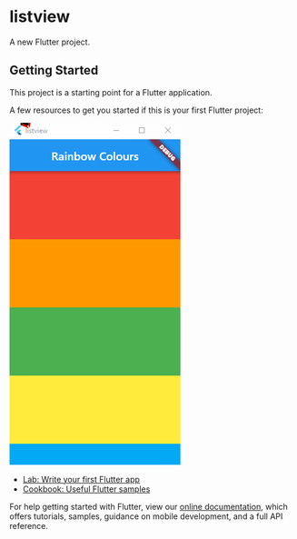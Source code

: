 # listview

A new Flutter project.

## Getting Started

This project is a starting point for a Flutter application.

A few resources to get you started if this is your first Flutter project:

![](Rainbow.gif)

- [Lab: Write your first Flutter app](https://flutter.dev/docs/get-started/codelab)
- [Cookbook: Useful Flutter samples](https://flutter.dev/docs/cookbook)

For help getting started with Flutter, view our
[online documentation](https://flutter.dev/docs), which offers tutorials,
samples, guidance on mobile development, and a full API reference.
